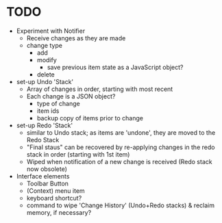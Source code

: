 # TODO

- Experiment with Notifier
  - Receive changes as they are made
  - change type
    - add
    - modify
      - save previous item state as a JavaScript object?
    - delete
- set-up Undo 'Stack'
  - Array of changes in order, starting with most recent
  - Each change is a JSON object?
    - type of change
    - item ids
    - backup copy of items prior to change
- set-up Redo 'Stack'
  - similar to Undo stack; as items are 'undone', they are moved to the Redo Stack
  - "Final staus" can be recovered by re-applying changes in the redo stack in order (starting with 1st item)
  - Wiped when notification of a new change is received (Redo stack now obsolete)
- Interface elements
  - Toolbar Button
  - (Context) menu item
  - keyboard shortcut?
  - command to wipe 'Change History' (Undo+Redo stacks) & reclaim memory, if necessary?

